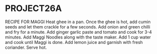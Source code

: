 # PROJECT26A
RECIPE FOR MAGGI
Heat ghee in a pan.
Once the ghee is hot, add cumin seeds and let them crackle for a few seconds.
Add onion and green chilli and fry for a minute.
Add ginger garlic paste and tomato and cook for 3-4 minutes.
Add Maggi Noodles along with the taste maker.
Add 1 cup water and cook until Maggi is done.
Add lemon juice and garnish with fresh coriander.
Serve hot.
